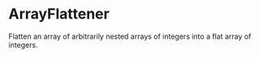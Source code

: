 # ArrayFlattener
Flatten an array of arbitrarily nested arrays of integers into a flat array of integers.
